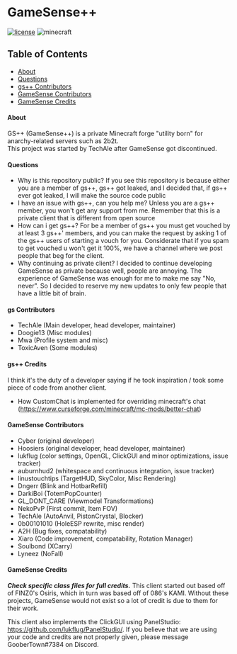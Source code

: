# GameSense++
<!-- PROJECT SHIELDS -->
[![license](https://img.shields.io/badge/License-GPL_v3.0-green.svg)](https://github.com/lukflug/gamesense-client/blob/master/LICENSE)
![minecraft](https://img.shields.io/badge/Minecraft-1.12.2-blue.svg)


<!-- TABLE OF CONTENTS -->
## Table of Contents

* [About](#about)
* [Questions](#questions)
* [gs++ Contributors](#gs-contributors)
* [GameSense Contributors](#gamesense-contributors)
* [GameSense Credits](#gamesense-credits)


<!-- INFORMATION -->

#### About
GS++ (GameSense++) is a private Minecraft forge "utility born" for anarchy-related servers such as 2b2t.<br>
This project was started by TechAle after GameSense got discontinued.<br>

#### Questions
* Why is this repository public? If you see this repository is because either you are a member
of gs++, gs++ got leaked, and I decided that, if gs++ ever got leaked, I will make 
the source code public<br>
* I have an issue with gs++, can you help me? Unless you are a gs++ member, you won't get any support from me.
Remember that this is a private client that is different from open source<br>
* How can i get gs++? For be a member of gs++ you must get vouched by at least 3 gs++' members, 
and you can make the request by asking 1 of the gs++ users of starting a vouch for you.
Considerate that if you spam to get vouched u won't get it 100%, we have a channel where we post people that beg for the client.<br>
* Why continuing as private client? I decided to continue developing GameSense as private because well, people are annoying.
The experience of GameSense was enough for me to make me say "No, never". So I decided to reserve my new updates
to only few people that have a little bit of brain.

#### gs Contributors
* TechAle (Main developer, head developer, maintainer)
* Doogie13 (Misc modules)
* Mwa (Profile system and misc)
* ToxicAven (Some modules)
#### gs++ Credits
I think it's the duty of a developer saying if he took inspiration / took some piece of code from another client.
* How CustomChat is implemented for overriding  minecraft's chat (https://www.curseforge.com/minecraft/mc-mods/better-chat)

#### GameSense Contributors
* Cyber (original developer)
* Hoosiers (original developer, head developer, maintainer)
* lukflug (color settings, OpenGL, ClickGUI and minor optimizations, issue tracker)
* auburnhud2 (whitespace and continuous integration, issue tracker)
* linustouchtips (TargetHUD, SkyColor, Misc Rendering)
* Dngerr (Blink and HotbarRefill)
* DarkiBoi (TotemPopCounter) 
* GL_DONT_CARE (Viewmodel Transformations)
* NekoPvP (First commit, Item FOV)
* TechAle (AutoAnvil, PistonCrystal, Blocker)
* 0b00101010 (HoleESP rewrite, misc render)
* A2H (Bug fixes, compatability)
* Xiaro (Code improvement, compatability, Rotation Manager)
* Soulbond (XCarry)
* Lyneez (NoFall)

#### GameSense Credits
***Check specific class files for full credits.***
This client started out based off of FINZ0's Osiris, which in turn was based off of 086's KAMI. 
Without these projects, GameSense would not exist so a lot of credit is due to them for their work.

This client also implements the ClickGUI using PanelStudio: https://github.com/lukflug/PanelStudio/.
If you believe that we are using your code and credits are not properly given, please message GooberTown#7384 on Discord.
